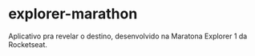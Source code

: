 # explorer-marathon

Aplicativo pra revelar o destino, desenvolvido na Maratona Explorer 1 da Rocketseat.
